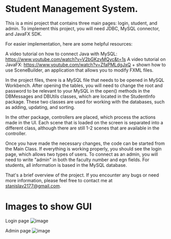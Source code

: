 # Student Management System.

This is a mini project that contains three main pages: login, student, and admin. To implement this project, you will need JDBC, MySQL connector, and JavaFX SDK.

For easier implementation, here are some helpful resources:

A video tutorial on how to connect Java with MySQL: https://www.youtube.com/watch?v=V2bGKzvMQyc&t=1s
A video tutorial on JavaFX: https://www.youtube.com/watch?v=ZfaPMLdgJxQ + shown how to use 
SceneBuilder, an application that allows you to modify FXML files.

In the project files, there is a MySQL file that needs to be opened in MySQL Workbench. After opening the tables, you will need to change the root and password to be relevant to your MySQL in the open() methods in the DBMessages and DBUtils classes, which are located in the StudentInfo package. These two classes are used for working with the databases, such as adding, updating, and sorting.

In the other package, controllers are placed, which process the actions made in the UI. Each scene that is loaded on the screen is separated into a different class, although there are still 1-2 scenes that are available in the controller.

Once you have made the necessary changes, the code can be started from the Main Class. If everything is working properly, you should see the login page, which allows two types of users. To connect as an admin, you will need to write "admin" in both the faculty number and egn fields. For students, all information is based in the MySQL database.

That's a brief overview of the project. If you encounter any bugs or need more information, please feel free to contact me at stanislav2177@gmail.com.



# Images to show GUI

Login page
![image](https://user-images.githubusercontent.com/91600823/233653024-d089f3e6-b70a-494b-9872-e8139f34e177.png)


Admin page
![image](https://user-images.githubusercontent.com/91600823/233656482-0a515e15-df1e-47c4-bdf9-479fdf50d23b.png)
